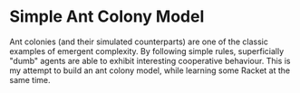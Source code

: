 # Simple Ant Colony Model

Ant colonies (and their simulated counterparts) are one of the classic examples
of emergent complexity. By following simple rules, superficially "dumb" agents
are able to exhibit interesting cooperative behaviour. This is my attempt to
build an ant colony model, while learning some Racket at the same time.
